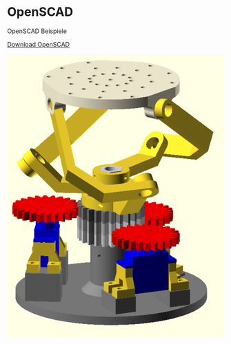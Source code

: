 # OpenSCAD
OpenSCAD Beispiele

[Download OpenSCAD](https://openscad.org/)

![Bild](pic/Heliostat.png)

